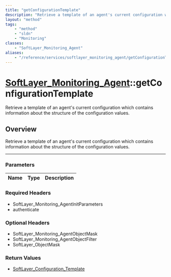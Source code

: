 ```yaml
---
title: "getConfigurationTemplate"
description: "Retrieve a template of an agent's current configuration which contains information about the structure of the configurat... "
layout: "method"
tags:
    - "method"
    - "sldn"
    - "Monitoring"
classes:
    - "SoftLayer_Monitoring_Agent"
aliases:
    - "/reference/services/softlayer_monitoring_agent/getConfigurationTemplate"
---
```

# [SoftLayer_Monitoring_Agent](/reference/services/SoftLayer_Monitoring_Agent)::getConfigurationTemplate

Retrieve a template of an agent's current configuration which contains information about the structure of the configuration values.


## Overview 
Retrieve a template of an agent's current configuration which contains information about the structure of the configuration values.

-----

### Parameters 
|Name | Type | Description |
| --- | --- | --- |


### Required Headers
* SoftLayer_Monitoring_AgentInitParameters
* authenticate


### Optional Headers
* SoftLayer_Monitoring_AgentObjectMask
* SoftLayer_Monitoring_AgentObjectFilter
* SoftLayer_ObjectMask

### Return Values
* <a href='/reference/datatypes/SoftLayer_Configuration_Template'>SoftLayer_Configuration_Template </a>




